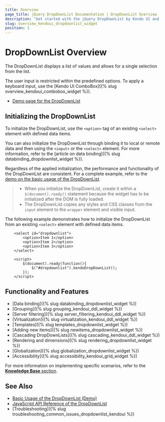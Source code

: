 ```yaml
---
title: Overview
page_title: jQuery DropDownList Documentation | DropDownList Overview | Kendo UI
description: "Get started with the jQuery DropDownList by Kendo UI and learn how to create, initialize, and enable the widget."
slug: overview_kendoui_dropdownlist_widget
position: 1
---
```


# DropDownList Overview

The DropDownList displays a list of values and allows for a single selection from the list.

The user input is restricted within the predefined options. To apply a keyboard input, use the [Kendo UI ComboBox]({% slug overview_kendoui_combobox_widget %}).

* [Demo page for the DropDownList](https://demos.telerik.com/kendo-ui/dropdownlist/index)

## Initializing the DropDownList

To initialize the DropDownList, use the `<option>` tag of an existing `<select>` element with defined data items.

You can also initialize the DropDownList through binding it to local or remote data and then using the `<input>` or the `<select>` element. For more information, refer to the [article on data binding]({% slug databinding_dropdownlist_widget %}).

Regardless of the applied initialization, the performance and functionality of the DropDownList are consistent. For a complete example, refer to the [demo on the basic usage of the DropDownList](https://demos.telerik.com/kendo-ui/dropdownlist/index).

> * When you initialize the DropDownList, create it within a `$(document).ready()` statement because the widget has to be initialized after the DOM is fully loaded.
> * The DropDownList copies any styles and CSS classes from the `input` element to the `wrapper` element and visible input.

The following example demonstrates how to initialize the DropDownList from an existing `<select>` element with defined data items.

```dojo
    <select id="dropdownlist">
        <option>Item 1</option>
        <option>Item 2</option>
        <option>Item 3</option>
    </select>

    <script>
        $(document).ready(function(){
            $("#dropdownlist").kendoDropDownList();
        });
    </script>
```

## Functionality and Features

* [Data binding]({% slug databinding_dropdownlist_widget %})
* [Grouping]({% slug grouping_kendoui_ddl_widget %})
* [Server filtering]({% slug server_filtering_kendoui_ddl_widget %})
* [Virtualization]({% slug virtualization_kendoui_ddl_widget %})
* [Templates]({% slug templates_dropdownlist_widget %})
* [Adding new items]({% slug newitems_dropdownlist_widget %})
* [Cascading DropDownLists]({% slug cascading_kendoui_ddl_widget %})
* [Rendering and dimensions]({% slug rendering_dropdownlist_widget %})
* [Globalization]({% slug globalization_dropdownlist_widget %})
* [Accessibility]({% slug accessibility_kendoui_grid_widget %})

For more information on implementing specific scenarios, refer to the [**Knowledge Base** section](https://docs.telerik.com/kendo-ui/knowledge-base).

## See Also

* [Basic Usage of the DropDownList (Demo)](https://demos.telerik.com/kendo-ui/dropdownlist/index)
* [JavaScript API Reference of the DropDownList](/api/javascript/ui/dropdownlist)
* [Troubleshooting]({% slug troubleshooting_common_issues_dropdownlist_kendoui %})
